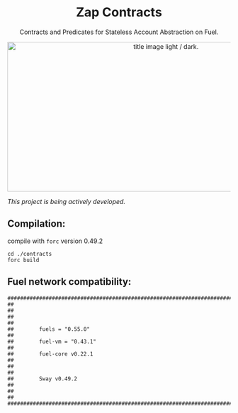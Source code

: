 # <h1 align="center">Zap Contracts </h1>

<p align="center">Contracts and Predicates for Stateless Account Abstraction on Fuel.</p>

<p align="center">
<picture>
  <source media="(prefers-color-scheme: dark)" srcset="https://github.com/CatspersCoffee/zap-executor/blob/main/assets/imgs/welcome_to_contracts.png" width="700" height="338">
  <img alt="title image light / dark." src="https://github.com/CatspersCoffee/zap-executor/blob/main/assets/imgs/welcome_to_contracts.png" width="700" height="338">
</picture>
</p>

<i>This project is being actively developed.</i>


## Compilation:

compile with `forc` version 0.49.2

```console
cd ./contracts
forc build
```

## Fuel network compatibility:


```
########################################################################################
##                                                                                    ##
##                                                                                    ##
##        fuels = "0.55.0"                                                            ##
##        fuel-vm = "0.43.1"                                                          ##
##        fuel-core v0.22.1                                                           ##
##                                                                                    ##
##        Sway v0.49.2                                                                ##
##                                                                                    ##
########################################################################################
```
